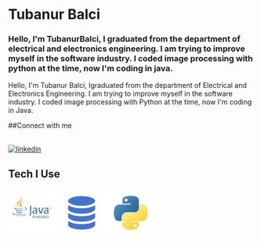 
# Tubanur Balci
### Hello, I'm TubanurBalci, I graduated from the department of electrical and electronics engineering. I am trying to improve myself in the software industry. I coded image processing with python at the time, now I'm coding in java. 
Hello, I'm Tubanur Balci, Igraduated from the department of Electrical and Electronics Engineering. I am trying to improve myself in the software industry. I coded image processing with Python at the time, now I'm coding in Java.
 
 ##Connect with me <br> <br>
 
 [<img src='https://cdn.jsdelivr.net/npm/simple-icons@3.0.1/icons/linkedin.svg' alt='linkedin' height='40'>](
 https://www.linkedin.com/in/tubanur-balci-1401391a6/)
 
 ## Tech I Use
 <img align="left" src="https://raw.githubusercontent.com/github/explore/80688e429a7d4ef2fca1e82350fe8e3517d3494d/topics/java/java.png" width="100" height="100">
 <img align="left" src="https://raw.githubusercontent.com/github/explore/80688e429a7d4ef2fca1e82350fe8e3517d3494d/topics/sql/sql.png" width="100" height="100">
 <img align="left" src="https://raw.githubusercontent.com/github/explore/80688e429a7d4ef2fca1e82350fe8e3517d3494d/topics/python/python.png" width="100" height="100">
 
 




 
 
